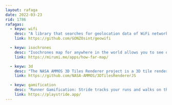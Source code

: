 ```yaml
---
layout: rafaga
date: 2022-03-23
rid: 1786
rafagas:
  - keyw: wifi
    desc: "A library that searches for geolocation data of WiFi networks by both BSSID and SSID in different public databases, and exports the results to JSON for mapping"
    link: https://github.com/GONZOsint/geowifi

  - keyw: isochrones
    desc: "Isochrones map for anywhere in the world allows you to see on the map the walking distance (runners: it is possible to change the speed) or by bike or car, made with the TravelTime API"
    link: https://mirumi.me/apps/how-far-map/

  - keyw: 3d
    desc: "The NASA AMMOS 3D Tiles Renderer project is a 3D tile renderer in Javascript that uses three.js and supports most 3D Tiles specification features with a few exceptions"
    link: https://github.com/NASA-AMMOS/3DTilesRendererJS

  - keyw: gamification
    desc: "Runner Gamification: Stride tracks your runs and walks on the map to mark territory as conquered and compete against neighboring players for control of your training area."
    link: https://playstride.app/
---
```

